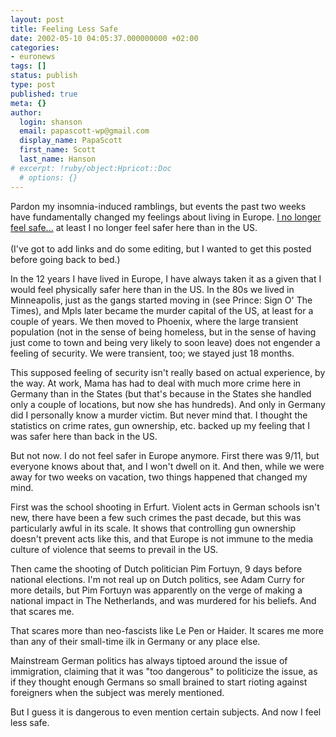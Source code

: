 ```yaml
---
layout: post
title: Feeling Less Safe
date: 2002-05-10 04:05:37.000000000 +02:00
categories:
- euronews
tags: []
status: publish
type: post
published: true
meta: {}
author:
  login: shanson
  email: papascott-wp@gmail.com
  display_name: PapaScott
  first_name: Scott
  last_name: Hanson
# excerpt: !ruby/object:Hpricot::Doc
  # options: {}
---
```

<p>Pardon my insomnia-induced ramblings, but events the past two weeks have fundamentally changed my feelings about living in Europe. <a href="/2002/05/10/index.php#001720">I no longer feel safe...</a> at least I no longer feel safer here than in the US.<br />
<!--more--><br />
(I've got to add links and do some editing, but I wanted to get this posted before going back to bed.)</p>
<p>In the 12 years I have lived in Europe, I have always taken it as a given that I would feel physically safer here than in the US. In the 80s we lived in Minneapolis, just as the gangs started moving in (see Prince: Sign O' The Times), and Mpls later became the murder capital of the US, at least for a couple of years. We then moved to Phoenix, where the large transient population (not in the sense of being homeless, but in the sense of having just come to town and being very likely to soon leave) does not engender a feeling of security. We were transient, too; we stayed just 18 months.</p>
<p>This supposed feeling of security isn't really based on actual experience, by the way. At work, Mama has had to deal with much more crime here in Germany than in the States (but that's because in the States she handled only a couple of locations, but now she has hundreds). And only in Germany did I personally know a murder victim. But never mind that. I thought the statistics on crime rates, gun ownership, etc. backed up my feeling that I was safer here than back in the US.</p>
<p>But not now. I do not feel safer in Europe anymore. First there was 9/11, but everyone knows about that, and I won't dwell on it. And then, while we were away for two weeks on vacation, two things happened that changed my mind.</p>
<p>First was the school shooting in Erfurt. Violent acts in German schools isn't new, there have been a few such crimes the past decade, but this was particularly awful in its scale. It shows that controlling gun ownership doesn't prevent acts like this, and that Europe is not immune to the media culture of violence that seems to prevail in the US.</p>
<p>Then came the shooting of Dutch politician Pim Fortuyn, 9 days before national elections. I'm not real up on Dutch politics, see Adam Curry for more details, but Pim Fortuyn was apparently on the verge of making a national impact in The Netherlands, and was murdered for his beliefs. And that scares me. </p>
<p>That scares more than neo-fascists like Le Pen or Haider. It scares me more than any of their small-time ilk in Germany or any place else.</p>
<p>Mainstream German politics has always tiptoed around the issue of immigration, claiming that it was "too dangerous" to politicize the issue, as if they thought enough Germans so small brained to start rioting against foreigners when the subject was merely mentioned. </p>
<p>But I guess it is dangerous to even mention certain subjects. And now I feel less safe.</p>
